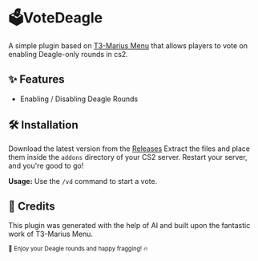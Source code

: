 # 🗳️VoteDeagle
A simple plugin based on [T3-Marius Menu](https://github.com/T3Marius/T3Menu-API)
 that allows players to vote on enabling Deagle-only rounds in cs2.


 ## ✨ Features
 * Enabling / Disabling Deagle Rounds

## 🛠️ Installation

Download the latest version from the [Releases](https://github.com/BaRZorany/VoteDeagle/releases)
Extract the files and place them inside the `addons` directory of your CS2 server.
Restart your server, and you're good to go!

****Usage:****
Use the `/vd` command to start a vote.


## 🤝 Credits
This plugin was generated with the help of AI and built upon the fantastic work of T3-Marius Menu.

<sub>🚀 Enjoy your Deagle rounds and happy fragging! 🔥</sub>
